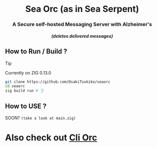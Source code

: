 <div align="center">
<h1>Sea Orc (as in Sea Serpent)</h1>
<h3>A Secure self-hosted Messaging Server with Alzheimer's</h3>
<h5>(deletes delivered messages)</h4>
</div>

## How to Run / Build ?
> [!TIP]
> Currently on ZIG 0.13.0
```bash
git clone https://github.com/OsakiTsukiko/seaorc
cd seaorc
zig build run # 👌
```

## How to USE ?
SOON? `(take a look at main.zig)`

# Also check out [Cli Orc](https://github.com/OsakiTsukiko/cliorc)
